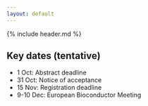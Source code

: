```yaml
---
layout: default
---
```


{% include header.md %}

## Key dates (tentative)
-  1 Oct: Abstract deadline
- 31 Oct: Notice of acceptance
- 15 Nov: Registration deadline
- 9-10 Dec: European Bioconductor Meeting

